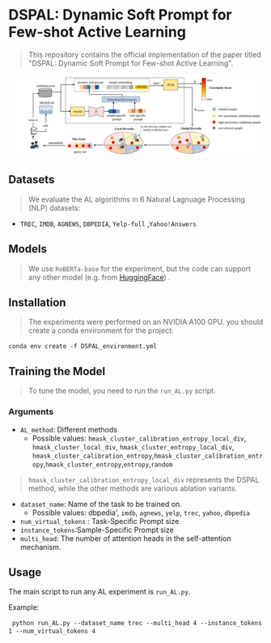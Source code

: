 # DSPAL: Dynamic Soft Prompt for Few-shot Active Learning

>This repository contains the official implementation of the paper titled "DSPAL: Dynamic Soft Prompt for Few-shot Active Learning".

<p align="center">
  <img src="DSPAL_figure.png" width="500">
</p>

## Datasets 
>We evaluate the AL algorithms in 6 Natural Lagnuage Processing (NLP)  datasets:
-  `TREC`, `IMDB`, `AGNEWS`, `DBPEDIA`, `Yelp-full` ,`Yahoo!Answers`

## Models
>We use  `RoBERTa-base` for the experiment, but the code can support any other model (e.g. from [HuggingFace](https://github.com/huggingface/transformers)) .

## Installation
>The experiments were performed on an NVIDIA  A100 GPU.
you should create a conda environment for the project:
```
conda env create -f DSPAL_environment.yml
```

## Training the Model

> To tune the model, you need to run the `run_AL.py` script. 
  
### Arguments

- `AL_method`: Different methods
  - Possible values: `hmask_cluster_calibration_entropy_local_div`, `hmask_cluster_local_div`, `hmask_cluster_entropy_local_div`, `hmask_cluster_calibration_entropy`,`hmask_cluster_calibration_entropy`,`hmask_cluster_entropy`,`entropy`,`random`


>`hmask_cluster_calibration_entropy_local_div` represents the DSPAL method, while the other methods are various ablation variants.

- `dataset_name`: Name of the task to be trained on.
    - Possible values: dbpedia', `imdb`, `agnews`, `yelp`, `trec`, `yahoo`, `dbpedia`
- `num_virtual_tokens` : Task-Specific Prompt size
- `instance_tokens`:Sample-Specific  Prompt size
- `multi_head`: The number of attention heads in the self-attention mechanism.
## Usage

The main script to run any AL experiment is `run_AL.py`. 

Example:
```
 python run_AL.py --dataset_name trec --multi_head 4 --instance_tokens 1 --num_virtual_tokens 4 
```
